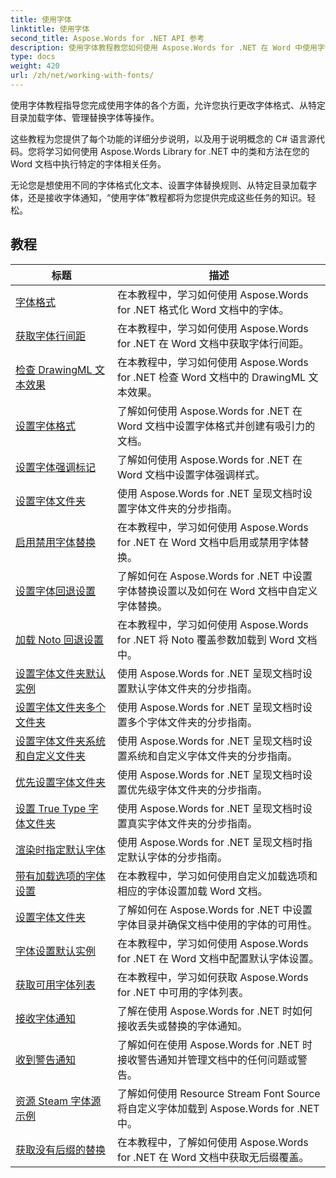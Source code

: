 ```yaml
---
title: 使用字体
linktitle: 使用字体
second_title: Aspose.Words for .NET API 参考
description: 使用字体教程教您如何使用 Aspose.Words for .NET 在 Word 中使用字体。格式化、替换、通知等。
type: docs
weight: 420
url: /zh/net/working-with-fonts/
---
```


使用字体教程指导您完成使用字体的各个方面，允许您执行更改字体格式、从特定目录加载字体、管理替换字体等操作。

这些教程为您提供了每个功能的详细分步说明，以及用于说明概念的 C# 语言源代码。您将学习如何使用 Aspose.Words Library for .NET 中的类和方法在您的 Word 文档中执行特定的字体相关任务。

无论您是想使用不同的字体格式化文本、设置字体替换规则、从特定目录加载字体，还是接收字体通知，“使用字体”教程都将为您提供完成这些任务的知识。轻松。

 ## 教程
| 标题 | 描述 |
| --- | --- |
| [字体格式](./font-formatting/) | 在本教程中，学习如何使用 Aspose.Words for .NET 格式化 Word 文档中的字体。 |
| [获取字体行间距](./get-font-line-spacing/) | 在本教程中，学习如何使用 Aspose.Words for .NET 在 Word 文档中获取字体行间距。 |
| [检查 DrawingML 文本效果](./check-drawingml-text-effect/) | 在本教程中，学习如何使用 Aspose.Words for .NET 检查 Word 文档中的 DrawingML 文本效果。 |
| [设置字体格式](./set-font-formatting/) | 了解如何使用 Aspose.Words for .NET 在 Word 文档中设置字体格式并创建有吸引力的文档。 |
| [设置字体强调标记](./set-font-emphasis-mark/) | 了解如何使用 Aspose.Words for .NET 在 Word 文档中设置字体强调样式。 |
| [设置字体文件夹](./set-fonts-folders/) | 使用 Aspose.Words for .NET 呈现文档时设置字体文件夹的分步指南。 |
| [启用禁用字体替换](./enable-disable-font-substitution/) | 在本教程中，学习如何使用 Aspose.Words for .NET 在 Word 文档中启用或禁用字体替换。 |
| [设置字体回退设置](./set-font-fallback-settings/) | 了解如何在 Aspose.Words for .NET 中设置字体替换设置以及如何在 Word 文档中自定义字体替换。 |
| [加载 Noto 回退设置](./load-noto-fallback-settings/) | 在本教程中，学习如何使用 Aspose.Words for .NET 将 Noto 覆盖参数加载到 Word 文档中。 |
| [设置字体文件夹默认实例](./set-fonts-folders-default-instance/) | 使用 Aspose.Words for .NET 呈现文档时设置默认字体文件夹的分步指南。 |
| [设置字体文件夹多个文件夹](./set-fonts-folders-multiple-folders/) | 使用 Aspose.Words for .NET 呈现文档时设置多个字体文件夹的分步指南。 |
| [设置字体文件夹系统和自定义文件夹](./set-fonts-folders-system-and-custom-folder/) | 使用 Aspose.Words for .NET 呈现文档时设置系统和自定义字体文件夹的分步指南。 |
| [优先设置字体文件夹](./set-fonts-folders-with-priority/) | 使用 Aspose.Words for .NET 呈现文档时设置优先级字体文件夹的分步指南。 |
| [设置 True Type 字体文件夹](./set-true-type-fonts-folder/) | 使用 Aspose.Words for .NET 呈现文档时设置真实字体文件夹的分步指南。 |
| [渲染时指定默认字体](./specify-default-font-when-rendering/) | 使用 Aspose.Words for .NET 呈现文档时指定默认字体的分步指南。 |
| [带有加载选项的字体设置](./font-settings-with-load-options/) | 在本教程中，学习如何使用自定义加载选项和相应的字体设置加载 Word 文档。|
| [设置字体文件夹](./set-fonts-folder/) | 了解如何在 Aspose.Words for .NET 中设置字体目录并确保文档中使用的字体的可用性。 |
| [字体设置默认实例](./font-settings-default-instance/) | 在本教程中，学习如何使用 Aspose.Words for .NET 在 Word 文档中配置默认字体设置。 |
| [获取可用字体列表](./get-list-of-available-fonts/) | 在本教程中，学习如何获取 Aspose.Words for .NET 中可用的字体列表。 |
| [接收字体通知](./receive-notifications-of-fonts/) | 了解在使用 Aspose.Words for .NET 时如何接收丢失或替换的字体通知。 |
| [收到警告通知](./receive-warning-notification/) | 了解如何在使用 Aspose.Words for .NET 时接收警告通知并管理文档中的任何问题或警告。 |
| [资源 Steam 字体源示例](./resource-steam-font-source-example/) | 了解如何使用 Resource Stream Font Source 将自定义字体加载到 Aspose.Words for .NET 中。 |
| [获取没有后缀的替换](./get-substitution-without-suffixes/) | 在本教程中，了解如何使用 Aspose.Words for .NET 在 Word 文档中获取无后缀覆盖。 |